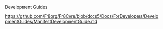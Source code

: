 Development Guides

https://github.com/Fr8org/Fr8Core/blob/docs5/Docs/ForDevelopers/DevelopmentGuides/ManifestDevelopmentGuide.md
